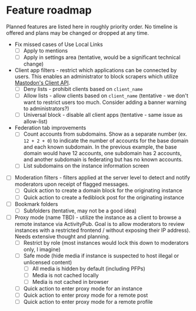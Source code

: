 # Feature roadmap
Planned features are listed here in roughly priority order.
No timeline is offered and plans may be changed or dropped at any time.

* Fix missed cases of Use Local Links
  * [ ] Apply to mentions
  * [ ] Apply in settings area (tentative, would be a significant technical change)
* Client app filters - restrict which applications can be connected by users. This enables an administrator to block scrapers which utilize [Mastodon's Client API](https://docs.joinmastodon.org/client/intro/).
  * [ ] Deny lists - prohibit clients based on `client_name`
  * [ ] Allow lists - allow clients based on `client_name` (tentative - we don't want to restrict users too much. Consider adding a banner warning to administrators?)
  * [ ] Universal block - disable all client apps (tentative - same issue as allow-list)
* Federation tab improvements
  * [ ] Count accounts from subdomains. Show as a separate number (ex. `12 + 2 + 0`) to indicate the number of accounts for the base domain and each known subdomain. In the previous example, the base domain would have 12 accounts, one subdomain has 2 accounts, and another subdomain is federating but has no known accounts.
  * [ ] List subdomains on the instance information screen
* [ ] Moderation filters - filters applied at the server level to detect and notify moderators upon receipt of flagged messages.
  * [ ] Quick action to create a domain block for the originating instance
  * [ ] Quick action to create a fediblock post for the originating instance
* [ ] Bookmark folders
  * [ ] Subfolders (tentative, may not be a good idea)
* [ ] Proxy mode (name TBD) - utilize the instance as a client to browse a remote instance via ActivityPub. Goal is to allow moderators to review instances with a restricted frontend / without exposing their IP address). Needs extensive thought and planning.
  * [ ] Restrict by role (most instances would lock this down to moderators only, I imagine)
  * [ ] Safe mode (hide media if instance is suspected to host illegal or unlicensed content)
    * [ ] All media is hidden by default (including PFPs)
    * [ ] Media is not cached locally
    * [ ] Media is not cached in browser
  * [ ] Quick action to enter proxy mode for an instance
  * [ ] Quick action to enter proxy mode for a remote post
  * [ ] Quick action to enter proxy mode for a remote profile
